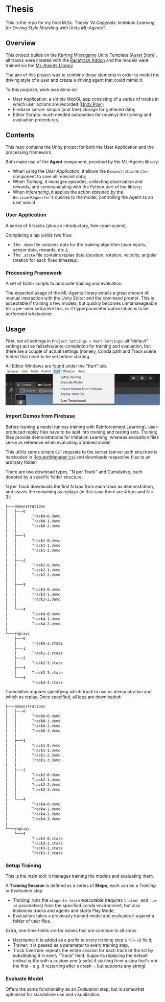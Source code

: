 # Thesis

This is the repo for my final M.Sc. Thesis *"AI Copycats: Imitation Learning for Driving Style Modeling with Unity ML-Agents"*.

## Overview

This project builds on the [Karting Microgame](https://learn.unity.com/project/karting-template) Unity Template ([Asset Store](https://assetstore.unity.com/packages/templates/unity-learn-karting-microgame-urp-150956)), all tracks were created with the [Racetrack Addon](https://assetstore.unity.com/packages/3d/racetrack-karting-microgame-add-ons-174459) and the models were trained via the [ML-Agents Library](https://github.com/Unity-Technologies/ml-agents).

The aim of this project was to combine these elements in order to model the driving style of a user and create a driving agent that could mimic it.

To this purpose, work was done on:
- User Application: a simple WebGL app consisting of a series of tracks in which user actions are recorded ([Unity Play](https://play.unity.com/en/games/a3a8144d-4125-4184-b532-56d1286fb004/kart-data-collection));
- Firebase server: simple (and free) storage for gathered data;
- Editor Scripts: much needed automation for (mainly) the training and evaluation procedures.

## Contents

This repo contains the Unity project for both the User Application and the processing framework.

Both make use of the **Agent** component, provided by the ML-Agents library:
- When using the *User Application*, it allows the `DemonstrationWriter` component to save all relevant data;
- When *Training*, it manages episodes, collecting observation and rewards, and communicating with the Python part of the library;
- When *Inferencing*, it applies the action obtained by the `DecisionRequester`'s queries to the model, controlling the Agent as an user would.

### User Application

A series of 5 tracks (plus an introductory, free-roam scene).

Completing a lap yields two files:
- The `.demo` file contains data for the training algorithm (user inputs, sensor data, rewards, etc.);
- The `.state` file contains replay data (position, rotation, velocity, angular rotation for each fixed timestep).

### Processing Framework

A set of Editor scripts to automate training and evaluation.

The expected usage of the ML-Agents library entails a great amount of manual interaction with the Unity Editor and the command prompt. This is acceptable if training a few models, but quickly becomes unmanaeageable for a per-user setup like this, or if hyperparameter optimization is to be performed whatsoever.

## Usage

First, set all settings in `Project Settings > Kart Settings`: all "default" settings act as failsafes/auto-completion for training and evaluation, but there are a couple of actual settings (namely, Conda path and Track scene folder) that need to be set before starting.

All Editor Windows are found under the "Kart" tab.
![](/MenuTab.png)

### Import Demos from Firebase

Before training a model (unless training with Reinforcement Learning), user-produced replay files have to be split into training and testing sets. Training files provide demonstrations for Imitation Learning, whereas evaluation files serve as reference when evaluating a trained model.

This utility sends simple `GET` requests to the server (server path structure is hardcoded in [RequestManager.cs](/Assets/My%20Scripts/RESTManager.cs)) and downloads respective files to an arbitrary folder.

There are two download types, "N per Track" and Cumulative, each denoted by a specific folder structure.

N per Track downloads the first N laps from each track as demonstration, and leaves the remaining as replays (in this case there are 4 laps and N = 3):
```
├───demonstrations
│   ├───0
│   │       Track0-0.demo
│   │       Track0-1.demo
│   │       Track0-2.demo
│   │
│   ├───1
│   │       Track1-0.demo
│   │       Track1-1.demo
│   │       Track1-2.demo
│   │
│   ├───2
│   │       Track2-0.demo
│   │       Track2-1.demo
│   │       Track2-2.demo
│   │
│   ├───3
│   │       Track3-0.demo
│   │       Track3-1.demo
│   │       Track3-2.demo
│   │
│   └───4
│           Track4-0.demo
│           Track4-1.demo
│           Track4-2.demo
│
└───replays
    ├───0
    │       Track0-3.state
    ├───1
    │       Track1-3.state
    ├───2
    │       Track2-3.state
    ├───3
    │       Track3-3.state
    └───4
            Track4-3.state
```

Cumulative requires specifying which track to use as demonstration and which as replay. Once specified, all laps are downloaded:
```
├───demonstrations
│   ├───0
│   │       Track0-0.demo
│   │       Track0-1.demo
│   │       Track0-2.demo
│   │       Track0-3.demo
│   │
│   ├───1
│   │       Track1-0.demo
│   │       Track1-1.demo
│   │       Track1-2.demo
│   │       Track1-3.demo
│   │
│   ├───2
│   │       Track2-0.demo
│   │       Track2-1.demo
│   │       Track2-2.demo
│   │       Track2-3.demo
│   │
│   └───4
│           Track4-0.demo
│           Track4-1.demo
│           Track4-2.demo
│           Track4-3.demo
│
└───replays
    └───3
            Track3-0.state
            Track3-1.state
            Track3-2.state
            Track3-3.state
```

### Setup Training

This is the main tool: it manages training the models and evaluating them.

A **Training Session** is defined as a series of **Steps**, each can be a *Training* or *Evaluation* step:
- Training: runs the `mlagents-learn` executable (requires `trainer` and `run-id` parameters) from the specified *conda* environment, but also instances tracks and agents and starts Play Mode;
- Evaluation: takes a previously trained model and evaluates it against a folder of user files.

Extra, one-time fields are for values that are common to all steps:
- Username: it is added as a prefix to every training step's `run-id` field;
- Trainer: it is passed as a parameter to every training step;
- Track Override: repeats the entire *session* for each track of the list by substituting it in every "Track" field. Supports replacing the default ordinal suffix with a custom one (useful if starting from a step that's not the first - e.g. if restarting after a crash -, but supports any string).

### Evaluate Model

Offers the same functionality as an *Evaluation* step, but is somewhat optimized for standalone use and visualization.